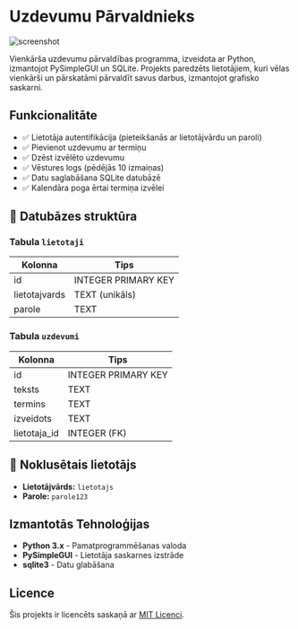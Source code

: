 # Uzdevumu Pārvaldnieks

![screenshot](https://github.com/user-attachments/assets/c36ea4a7-f840-4640-8701-d93535e06be6)


Vienkārša uzdevumu pārvaldības programma, izveidota ar Python, izmantojot PySimpleGUI un SQLite. 
Projekts paredzēts lietotājiem, kuri vēlas vienkārši un pārskatāmi pārvaldīt savus darbus, izmantojot grafisko saskarni.



## Funkcionalitāte
- ✅ Lietotāja autentifikācija (pieteikšanās ar lietotājvārdu un paroli)
- ✅ Pievienot uzdevumu ar termiņu
- ✅ Dzēst izvēlēto uzdevumu
- ✅ Vēstures logs (pēdējās 10 izmaiņas)
- ✅ Datu saglabāšana SQLite datubāzē
- ✅ Kalendāra poga ērtai termiņa izvēlei


## 📂 Datubāzes struktūra

### Tabula `lietotaji`
| Kolonna       | Tips     |
|---------------|----------|
| id            | INTEGER PRIMARY KEY |
| lietotajvards | TEXT (unikāls) |
| parole        | TEXT     |

### Tabula `uzdevumi`
| Kolonna       | Tips     |
|---------------|----------|
| id            | INTEGER PRIMARY KEY |
| teksts        | TEXT     |
| termins       | TEXT     |
| izveidots     | TEXT     |
| lietotaja_id  | INTEGER (FK) |

## 🔐 Noklusētais lietotājs

- **Lietotājvārds:** `lietotajs`  
- **Parole:** `parole123`


## Izmantotās Tehnoloģijas
- **Python 3.x** - Pamatprogrammēšanas valoda  
- **PySimpleGUI** - Lietotāja saskarnes izstrāde  
- **sqlite3** - Datu glabāšana  


## Licence
Šis projekts ir licencēts saskaņā ar [MIT Licenci](LICENSE).
